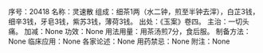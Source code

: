序号：20418
名称：灵速散
组成：细茶1两（水二钟，煎至半钟去滓），白芷3钱，细辛3钱，牙皂3钱，紫苏3钱，薄荷3钱。
出处：《玉案》卷四。
主治：一切头痛。
加减：None
功效：None
用法用量：用茶汤煎7分，食后服。
制备方法：None
临床应用：None
各家论述：None
用药禁忌：None
附注：None
